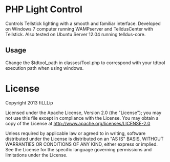 # PHP Light Control

Controls Tellstick lighting with a smooth and familiar interface.
Developed on Windows 7 computer running WAMPserver and TelldusCenter with Tellstick.
Also tested on Ubuntu Server 12.04 running telldus-core.

## Usage
Change the $tdtool_path in classes/Tool.php to correspond with your tdtool execution path when using windows.

# License

Copyright 2013 fiLLLip

Licensed under the Apache License, Version 2.0 (the "License");
you may not use this file except in compliance with the License.
You may obtain a copy of the License at
http://www.apache.org/licenses/LICENSE-2.0

Unless required by applicable law or agreed to in writing, software
distributed under the License is distributed on an "AS IS" BASIS,
WITHOUT WARRANTIES OR CONDITIONS OF ANY KIND, either express or implied.
See the License for the specific language governing permissions and
limitations under the License.
